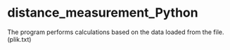 # distance_measurement_Python
The program performs calculations based on the data loaded from the file. (plik.txt)
